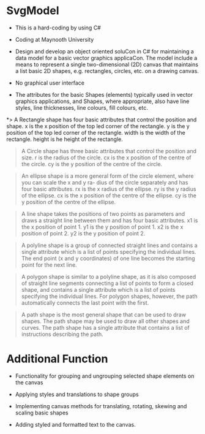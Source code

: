 # SvgModel

- This is a hard-coding by using C#

- Coding at Maynooth University

- Design and develop an object oriented soluCon in C# for maintaining a data model for a basic vector graphics applicaCon. The model include a means to represent a single two-dimensional (2D) canvas that maintains a list basic 2D shapes, e.g. rectangles, circles, etc. on a drawing canvas.

- No graphical user interface

- The attributes for the basic Shapes (elements) typically used in vector graphics applications, and Shapes, where appropriate, also have line styles, line thicknesses, line colours, fill colours, etc.

*> A Rectangle shape has four basic attributes that control the position and shape. x is the x position of the top led corner of the rectangle. y is the y position of the top led corner of the rectangle. width is the width of the rectangle. height is he height of the rectangle.

> A Circle shape has three basic attributes that control the position and size. r is the radius of the circle. cx is the x position of the centre of the circle. cy is the y position of the centre of the circle.

> An ellipse shape is a more general form of the circle element, where you can scale the x and y ra- dius of the circle separately and has four basic attributes. rx is the x radius of the ellipse. ry is the y radius of the ellipse. cx is the x position of the centre of the ellipse. cy is the y position of the centre of the ellipse.

> A line shape takes the positions of two points as parameters and draws a straight line between them and has four basic attributes. x1 is the x position of point 1. y1 is the y position of point 1. x2 is the x position of point 2. y2 is the y position of point 2.

> A polyline shape is a group of connected straight lines and contains a single attribute which is a list of points specifying the individual lines. The end point (x and y coordinates) of one line becomes the starting point for the next line.

> A polygon shape is similar to a polyline shape, as it is also composed of straight line segments connecting a list of points to form a closed shape, and contains a single attribute which is a list of points specifying the individual lines. For polygon shapes, however, the path automatically connects the last point with the first.

> A path shape is the most general shape that can be used to draw shapes. The path shape may be used to draw all other shapes and curves. The path shape has a single attribute that contains a list of instructions describing the path.

# Additional Function

- Functionality for grouping and ungrouping selected shape elements on the canvas

- Applying styles and translations to shape groups

- Implementing canvas methods for translating, rotating, skewing and scaling basic shapes

- Adding styled and formatted text to the canvas.

